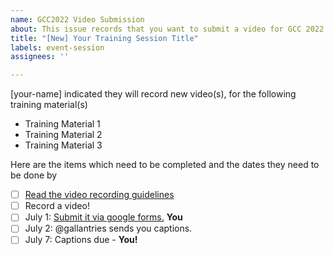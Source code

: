 ```yaml
---
name: GCC2022 Video Submission
about: This issue records that you want to submit a video for GCC 2022.
title: "[New] Your Training Session Title"
labels: event-session
assignees: ''

---
```


[your-name] indicated they will record new video(s), for the following training material(s)

- Training Material 1
- Training Material 2
- Training Material 3

Here are the items which need to be completed and the dates they need to be done by

- [ ] [Read the video recording guidelines](https://gallantries.github.io/video-library/events/smorgasbord2/recording.html)
- [ ] Record a video!
- [ ] July 1: [Submit it via google forms.](https://docs.google.com/forms/d/e/1FAIpQLSdYlHLqkt4PdY8uarkv1j01ZuWlEp5w3sGmZ1uy7N45j7ikwQ/viewform?usp=sf_link) **You**
- [ ] July 2: @gallantries sends you captions.
- [ ] July 7: Captions due - **You!**
